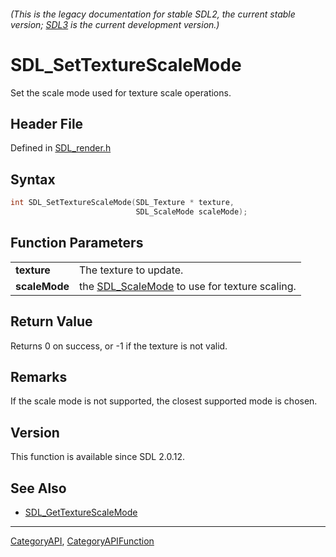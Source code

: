 ###### (This is the legacy documentation for stable SDL2, the current stable version; [SDL3](https://wiki.libsdl.org/SDL3/) is the current development version.)
# SDL_SetTextureScaleMode

Set the scale mode used for texture scale operations.

## Header File

Defined in [SDL_render.h](https://github.com/libsdl-org/SDL/blob/SDL2/include/SDL_render.h)

## Syntax

```c
int SDL_SetTextureScaleMode(SDL_Texture * texture,
                            SDL_ScaleMode scaleMode);

```

## Function Parameters

|                   |                                                                |
| ----------------- | -------------------------------------------------------------- |
| **texture**       | The texture to update.                                         |
| **scaleMode**     | the [SDL_ScaleMode](SDL_ScaleMode) to use for texture scaling. |

## Return Value

Returns 0 on success, or -1 if the texture is not valid.

## Remarks

If the scale mode is not supported, the closest supported mode is chosen.

## Version

This function is available since SDL 2.0.12.

## See Also

* [SDL_GetTextureScaleMode](SDL_GetTextureScaleMode)

----
[CategoryAPI](CategoryAPI), [CategoryAPIFunction](CategoryAPIFunction)

